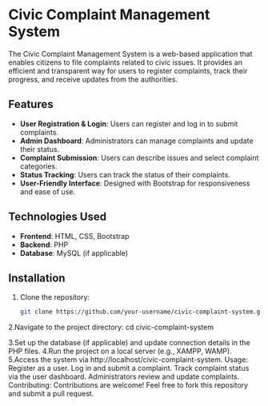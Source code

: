  # Civic Complaint Management System

The Civic Complaint Management System is a web-based application that enables citizens to file complaints related to civic issues. It provides an efficient and transparent way for users to register complaints, track their progress, and receive updates from the authorities.

## Features

- **User Registration & Login**: Users can register and log in to submit complaints.
- **Admin Dashboard**: Administrators can manage complaints and update their status.
- **Complaint Submission**: Users can describe issues and select complaint categories.
- **Status Tracking**: Users can track the status of their complaints.
- **User-Friendly Interface**: Designed with Bootstrap for responsiveness and ease of use.

## Technologies Used

- **Frontend**: HTML, CSS, Bootstrap
- **Backend**: PHP
- **Database**: MySQL (if applicable)

## Installation

1. Clone the repository:
   ```sh
   git clone https://github.com/your-username/civic-complaint-system.git
2.Navigate to the project directory:
 cd civic-complaint-system

3.Set up the database (if applicable) and update connection details in the PHP files.
4.Run the project on a local server (e.g., XAMPP, WAMP).
5.Access the system via http://localhost/civic-complaint-system.
Usage:
Register as a user.
Log in and submit a complaint.
Track complaint status via the user dashboard.
Administrators review and update complaints.
Contributing:
Contributions are welcome! Feel free to fork this repository and submit a pull request.
